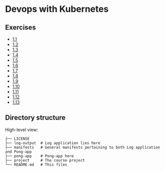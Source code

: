 # Devops with Kubernetes

## Exercises

- [1.1](https://github.com/fazstrac/devops-with-kubernetes/tree/1.1/log_output)
- [1.2](https://github.com/fazstrac/devops-with-kubernetes/tree/1.2/project)
- [1.3](https://github.com/fazstrac/devops-with-kubernetes/tree/1.3/log_output)
- [1.4](https://github.com/fazstrac/devops-with-kubernetes/tree/1.4/project)
- [1.5](https://github.com/fazstrac/devops-with-kubernetes/tree/1.5/project)
- [1.6](https://github.com/fazstrac/devops-with-kubernetes/tree/1.6/project)
- [1.7](https://github.com/fazstrac/devops-with-kubernetes/tree/1.7/log_output)
- [1.8](https://github.com/fazstrac/devops-with-kubernetes/tree/1.8/project)
- [1.9](https://github.com/fazstrac/devops-with-kubernetes/tree/1.9/pong-app)
- [1.10](https://github.com/fazstrac/devops-with-kubernetes/tree/1.10/log-output)
- [1.11](https://github.com/fazstrac/devops-with-kubernetes/tree/1.11/log-output)
- [1.12](https://github.com/fazstrac/devops-with-kubernetes/tree/1.12/project)
- [1.13](https://github.com/fazstrac/devops-with-kubernetes/tree/1.13/project)

## Directory structure

High-level view:
```
├── LICENSE
├── log-output  # Log application lies here
├── manifests   # General manifests pertaining to both Log application and Pong-app
├── pong-app    # Pong-app here
├── project     # The course project
└── README.md   # This files
```
